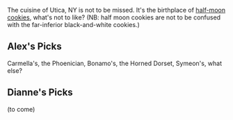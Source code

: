 <param ve-config
	  title="Eating in Utica"
	  source-image="https://alexbrymer.github.io/juncture-site/images/Utica_WV_banner.jpeg"
	  banner="https://alexbrymer.github.io/juncture-site/images/Utica_WV_banner.jpeg"
          layout="vertical">

<!-- ve-entity tags declare entities relevant to the essay -->
<param ve-entity eid="Q2495519"> <!-- Utica! -->

<!-- 43.09666863217048, -75.25207725099554  Hemstroughts -->
<!-- 43.07968190762451, -75.31793481561287 Carmella's -->
<!-- 42.80930606782463, -75.25250231747623 Horned Dorset -->
<!-- 43.07840882976337, -75.3848190021217 Bonnamo's -->
<!-- 43.093079633995664, -75.27671975979375 Phoenician-->
<!-- 43.10243394883792, -75.2995955732846 Symeon's -->
<!-- 43.04928550567643, -75.31586177380078 Humphreys Farms-->



The cuisine of Utica, NY is not to be missed.  It's the birthplace of <a href="https://hollandfarms.com/bakery/half-moon-cookies/">half-moon cookies</a>, what's not to like?  (NB: half moon cookies are not to be confused with the far-inferior black-and-white cookies.)
<param ve-image
       fit="contain"
       url="https://www.syracuse.com/resizer/tINgX5QXGBAQWCbtbrmheNep3FE=/700x0/smart/advancelocal-adapter-image-uploads.s3.amazonaws.com/expo.advance.net/img/c9b2ccbadd/width2048/e5d_hemstroughtsbakeriesutica3.jpeg"
       description='Yum.'>

## Alex's Picks
Carmella's, the Phoenician, Bonamo's, the Horned Dorset, Symeon's, what else?
<param ve-map center="Q2495519" zoom="11"
	marker="43.09666863217048, -75.25207725099554" 
	markersymbol="utensil">

## Dianne's Picks
(to come)
